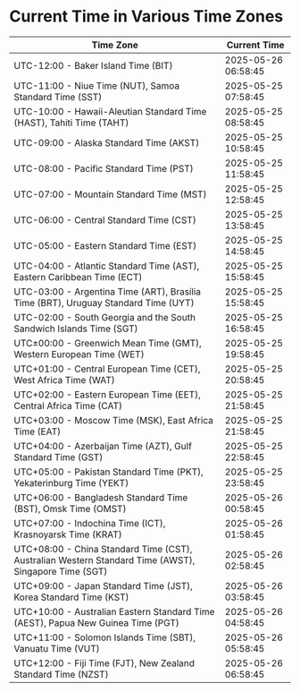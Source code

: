 # Current Time in Various Time Zones

| Time Zone | Current Time |
|-----------|--------------|
| UTC-12:00 - Baker Island Time (BIT) | 2025-05-26 06:58:45 |
| UTC-11:00 - Niue Time (NUT), Samoa Standard Time (SST) | 2025-05-25 07:58:45 |
| UTC-10:00 - Hawaii-Aleutian Standard Time (HAST), Tahiti Time (TAHT) | 2025-05-25 08:58:45 |
| UTC-09:00 - Alaska Standard Time (AKST) | 2025-05-25 10:58:45 |
| UTC-08:00 - Pacific Standard Time (PST) | 2025-05-25 11:58:45 |
| UTC-07:00 - Mountain Standard Time (MST) | 2025-05-25 12:58:45 |
| UTC-06:00 - Central Standard Time (CST) | 2025-05-25 13:58:45 |
| UTC-05:00 - Eastern Standard Time (EST) | 2025-05-25 14:58:45 |
| UTC-04:00 - Atlantic Standard Time (AST), Eastern Caribbean Time (ECT) | 2025-05-25 15:58:45 |
| UTC-03:00 - Argentina Time (ART), Brasília Time (BRT), Uruguay Standard Time (UYT) | 2025-05-25 15:58:45 |
| UTC-02:00 - South Georgia and the South Sandwich Islands Time (SGT) | 2025-05-25 16:58:45 |
| UTC±00:00 - Greenwich Mean Time (GMT), Western European Time (WET) | 2025-05-25 19:58:45 |
| UTC+01:00 - Central European Time (CET), West Africa Time (WAT) | 2025-05-25 20:58:45 |
| UTC+02:00 - Eastern European Time (EET), Central Africa Time (CAT) | 2025-05-25 21:58:45 |
| UTC+03:00 - Moscow Time (MSK), East Africa Time (EAT) | 2025-05-25 21:58:45 |
| UTC+04:00 - Azerbaijan Time (AZT), Gulf Standard Time (GST) | 2025-05-25 22:58:45 |
| UTC+05:00 - Pakistan Standard Time (PKT), Yekaterinburg Time (YEKT) | 2025-05-25 23:58:45 |
| UTC+06:00 - Bangladesh Standard Time (BST), Omsk Time (OMST) | 2025-05-26 00:58:45 |
| UTC+07:00 - Indochina Time (ICT), Krasnoyarsk Time (KRAT) | 2025-05-26 01:58:45 |
| UTC+08:00 - China Standard Time (CST), Australian Western Standard Time (AWST), Singapore Time (SGT) | 2025-05-26 02:58:45 |
| UTC+09:00 - Japan Standard Time (JST), Korea Standard Time (KST) | 2025-05-26 03:58:45 |
| UTC+10:00 - Australian Eastern Standard Time (AEST), Papua New Guinea Time (PGT) | 2025-05-26 04:58:45 |
| UTC+11:00 - Solomon Islands Time (SBT), Vanuatu Time (VUT) | 2025-05-26 05:58:45 |
| UTC+12:00 - Fiji Time (FJT), New Zealand Standard Time (NZST) | 2025-05-26 06:58:45 |
